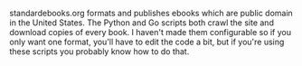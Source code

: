 standardebooks.org formats and publishes ebooks which are public domain in the United States. The Python and Go scripts both crawl the site and download copies of every book. I haven't made them configurable so if you only want one format, you'll have to edit the code a bit, but if you're using these scripts you probably know how to do that.

